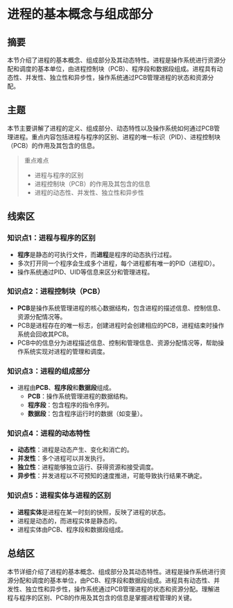 # 进程的基本概念与组成部分

## 摘要

本节介绍了进程的基本概念、组成部分及其动态特性。进程是操作系统进行资源分配和调度的基本单位，由进程控制块（PCB）、程序段和数据段组成。进程具有动态性、并发性、独立性和异步性，操作系统通过PCB管理进程的状态和资源分配。

## 主题

本节主要讲解了进程的定义、组成部分、动态特性以及操作系统如何通过PCB管理进程。重点内容包括进程与程序的区别、进程的唯一标识（PID）、进程控制块（PCB）的作用及其包含的信息。

> 重点难点
>
> - 进程与程序的区别
> - 进程控制块（PCB）的作用及其包含的信息
> - 进程的动态性、并发性、独立性和异步性

## 线索区

### 知识点1：进程与程序的区别
- **程序**是静态的可执行文件，而**进程**是程序的动态执行过程。
- 多次打开同一个程序会生成多个进程，每个进程都有唯一的PID（进程ID）。
- 操作系统通过PID、UID等信息来区分和管理进程。

### 知识点2：进程控制块（PCB）
- **PCB**是操作系统管理进程的核心数据结构，包含进程的描述信息、控制信息、资源分配情况等。
- PCB是进程存在的唯一标志，创建进程时会创建相应的PCB，进程结束时操作系统会回收其PCB。
- PCB中的信息分为进程描述信息、控制和管理信息、资源分配情况等，帮助操作系统实现对进程的管理和调度。

### 知识点3：进程的组成部分
- 进程由**PCB**、**程序段**和**数据段**组成。
  - **PCB**：操作系统管理进程的数据结构。
  - **程序段**：包含程序的指令序列。
  - **数据段**：包含程序运行时的数据（如变量）。

### 知识点4：进程的动态特性
- **动态性**：进程是动态产生、变化和消亡的。
- **并发性**：多个进程可以并发执行。
- **独立性**：进程能够独立运行、获得资源和接受调度。
- **异步性**：并发进程以不可预知的速度推进，可能导致执行结果不确定。

### 知识点5：进程实体与进程的区别
- **进程实体**是进程在某一时刻的快照，反映了进程的状态。
- 进程是动态的，而进程实体是静态的。
- 进程实体由PCB、程序段和数据段组成。

## 总结区

本节详细介绍了进程的基本概念、组成部分及其动态特性。进程是操作系统进行资源分配和调度的基本单位，由PCB、程序段和数据段组成。进程具有动态性、并发性、独立性和异步性，操作系统通过PCB管理进程的状态和资源分配。理解进程与程序的区别、PCB的作用及其包含的信息是掌握进程管理的关键。